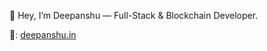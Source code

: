 👋 Hey, I’m Deepanshu — Full-Stack & Blockchain Developer.

🔗: <a href="https://deepanshu.in">deepanshu.in<a/>

